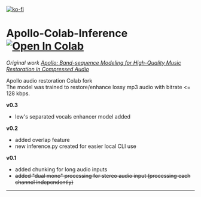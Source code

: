 
[![ko-fi](https://ko-fi.com/img/githubbutton_sm.svg)](https://ko-fi.com/Q5Q811R5YI)  
# Apollo-Colab-Inference [![Open In Colab](https://colab.research.google.com/assets/colab-badge.svg)](https://colab.research.google.com/github/jarredou/Apollo-Colab-Inference/blob/main/Apollo_Audio_Restoration_Colab.ipynb)  


*Original work [Apollo: Band-sequence Modeling for High-Quality Music Restoration in Compressed Audio](https://github.com/JusperLee/Apollo)*  

Apollo audio restoration Colab fork  
The model was trained to restore/enhance lossy mp3 audio with bitrate <= 128 kbps.


**v0.3**
- lew's separated vocals enhancer model added

**v0.2**
- added overlap feature
- new inference.py created for easier local CLI use

**v0.1**
- added chunking for long audio inputs
- ~~added "dual mono" processing for stereo audio input (processing each channel independently)~~
---


